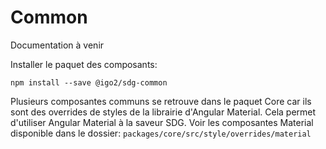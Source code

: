 # Common

Documentation à venir

Installer le paquet des composants:

```
npm install --save @igo2/sdg-common
```

Plusieurs composantes communs se retrouve dans le paquet Core car ils sont des overrides de styles de la librairie d'Angular Material. Cela permet d'utiliser Angular Material à la saveur SDG. Voir les composantes Material disponible dans le dossier: `packages/core/src/style/overrides/material`

